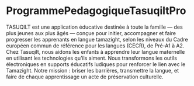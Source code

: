 # ProgrammePedagogiqueTasuqiltPro
TASUQILT est une application éducative destinée à toute la famille — des plus jeunes aux plus âgés — conçue pour initier, accompagner et faire progresser les apprenants en langue tamazight, selon les niveaux du Cadre européen commun de référence pour les langues (CECR), de Pré-A1 à A2.
Chez Tasuqilt, nous aidons les enfants à apprendre leur langue maternelle en utilisant les technologies qu’ils aiment. Nous transformons les outils électroniques en supports éducatifs ludiques pour renforcer le lien avec le Tamazight. Notre mission : briser les barrières, transmettre la langue, et faire de chaque apprentissage un acte de préservation culturelle.

